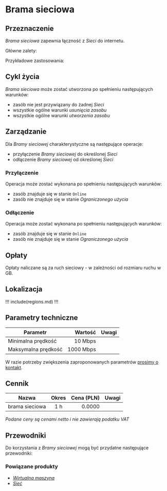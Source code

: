 # Brama sieciowa

## Przeznaczenie

*Brama sieciowa* zapewnia łączność z *Sieci* do internetu.

Główne zalety:

Przykładowe zastosowania:

## Cykl życia

*Brama sieciowa* może zostać utworzona po spełnieniu następujących warunków:

 * zasób nie jest przywiązany do żadnej *Sieci*
 * wszystkie ogólne warunki *usunięcia zasobu*
 * wszystkie ogólne warunki *utworzenia zasobu*

## Zarządzanie

Dla *Bramy sieciowej* charakterystyczne są następujące operacje:

* przyłączenie *Bramy sieciowej* do określonej *Sieci*
* odłączenie *Bramy sieciowej* od określonej *Sieci*

### Przyłączenie

Operacja może zostać wykonana po spełnieniu następujących warunków: 

* zasób znajduje się w stanie ```Online```
* zasób nie znajduje się w stanie *Ograniczonego użycia*

### Odłączenie

Operacja może zostać wykonana po spełnieniu następujących warunków: 

* zasób znajduje się w stanie ```Online```
* zasób nie znajduje się w stanie *Ograniczonego użycia*

## Opłaty

Opłaty naliczane są za ruch sieciowy - w zależności od rozmiaru ruchu w GB.

## Lokalizacja

!!! include(regions.md) !!!

<!-- 
Transfer is not availabe due following reason:
- required validation of licensing
- vm is composite of multiple resources
-->

## Parametry techniczne

Parametr            | Wartość   | Uwagi
------------------- | --------: | ---
Minimalna prędkość  |   10 Mbps |
Maksymalna prędkość | 1000 Mbps |

W razie potrzeby zwiększenia zaproponowanych parametrów [prosimy o kontakt](/about-us/contact.md).

## Cennik

Nazwa           | Okres  | Cena (PLN) | Uwagi
--------------- | :----: | ---------: | :----:
brama sieciowa  |  1 h   |     0.0000 | 

*Podane ceny są cenami netto i nie zawierają podatku VAT*

## Przewodniki

Do korzystania z *Bramy sieciowej* mogą być przydatne następujące przewodniki:

<PageList path_re="guide/networking/network-adapter/"/>

### Powiązane produkty

* *[Wirtualna maszyna](/resource/compute/virtual-machine.md)*
* *[Sieć](/resource/networking/network.md)*